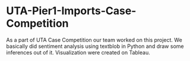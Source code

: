 # UTA-Pier1-Imports-Case-Competition

As a part of UTA Case Competition our team worked on this project. We basically did sentiment analysis using textblob in Python and draw some inferences out of it. Visualization were created on Tableau. 
